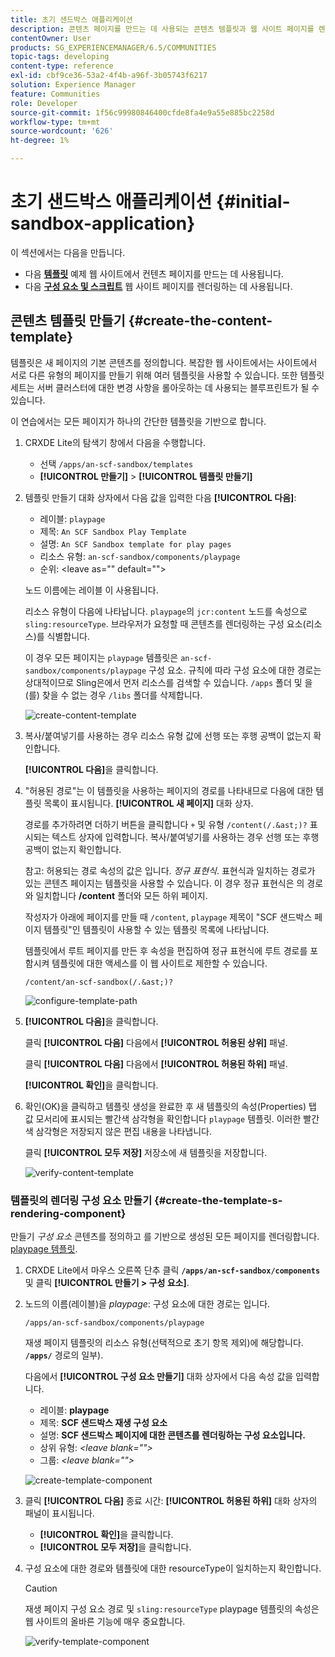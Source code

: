 ```yaml
---
title: 초기 샌드박스 애플리케이션
description: 콘텐츠 페이지를 만드는 데 사용되는 콘텐츠 템플릿과 웹 사이트 페이지를 렌더링하는 데 사용되는 구성 요소 및 스크립트를 사용하는 방법을 알아봅니다.
contentOwner: User
products: SG_EXPERIENCEMANAGER/6.5/COMMUNITIES
topic-tags: developing
content-type: reference
exl-id: cbf9ce36-53a2-4f4b-a96f-3b05743f6217
solution: Experience Manager
feature: Communities
role: Developer
source-git-commit: 1f56c99980846400cfde8fa4e9a55e885bc2258d
workflow-type: tm+mt
source-wordcount: '626'
ht-degree: 1%

---
```


# 초기 샌드박스 애플리케이션 {#initial-sandbox-application}

이 섹션에서는 다음을 만듭니다.

* 다음 **[템플릿](#createthepagetemplate)** 예제 웹 사이트에서 컨텐츠 페이지를 만드는 데 사용됩니다.
* 다음 **[구성 요소 및 스크립트](#create-the-template-s-rendering-component)** 웹 사이트 페이지를 렌더링하는 데 사용됩니다.

## 콘텐츠 템플릿 만들기 {#create-the-content-template}

템플릿은 새 페이지의 기본 콘텐츠를 정의합니다. 복잡한 웹 사이트에서는 사이트에서 서로 다른 유형의 페이지를 만들기 위해 여러 템플릿을 사용할 수 있습니다. 또한 템플릿 세트는 서버 클러스터에 대한 변경 사항을 롤아웃하는 데 사용되는 블루프린트가 될 수 있습니다.

이 연습에서는 모든 페이지가 하나의 간단한 템플릿을 기반으로 합니다.

1. CRXDE Lite의 탐색기 창에서 다음을 수행합니다.

   * 선택 `/apps/an-scf-sandbox/templates`
   * **[!UICONTROL 만들기]** > **[!UICONTROL 템플릿 만들기]**

1. 템플릿 만들기 대화 상자에서 다음 값을 입력한 다음 **[!UICONTROL 다음]**:

   * 레이블: `playpage`
   * 제목: `An SCF Sandbox Play Template`
   * 설명: `An SCF Sandbox template for play pages`
   * 리소스 유형: `an-scf-sandbox/components/playpage`
   * 순위: &lt;leave as=&quot;&quot; default=&quot;&quot;>

   노드 이름에는 레이블 이 사용됩니다.

   리소스 유형이 다음에 나타납니다. `playpage`의 `jcr:content` 노드를 속성으로 `sling:resourceType`. 브라우저가 요청할 때 콘텐츠를 렌더링하는 구성 요소(리소스)를 식별합니다.

   이 경우 모든 페이지는 `playpage` 템플릿은 `an-scf-sandbox/components/playpage` 구성 요소. 규칙에 따라 구성 요소에 대한 경로는 상대적이므로 Sling은에서 먼저 리소스를 검색할 수 있습니다. `/apps` 폴더 및 을(를) 찾을 수 없는 경우 `/libs` 폴더를 삭제합니다.

   ![create-content-template](assets/create-content-template-1.png)

1. 복사/붙여넣기를 사용하는 경우 리소스 유형 값에 선행 또는 후행 공백이 없는지 확인합니다.

   **[!UICONTROL 다음]**&#x200B;을 클릭합니다.

1. &quot;허용된 경로&quot;는 이 템플릿을 사용하는 페이지의 경로를 나타내므로 다음에 대한 템플릿 목록이 표시됩니다. **[!UICONTROL 새 페이지]** 대화 상자.

   경로를 추가하려면 더하기 버튼을 클릭합니다 `+` 및 유형 `/content(/.&ast;)?` 표시되는 텍스트 상자에 입력합니다. 복사/붙여넣기를 사용하는 경우 선행 또는 후행 공백이 없는지 확인합니다.

   참고: 허용되는 경로 속성의 값은 입니다. *정규 표현식*. 표현식과 일치하는 경로가 있는 콘텐츠 페이지는 템플릿을 사용할 수 있습니다. 이 경우 정규 표현식은 의 경로와 일치합니다 **/content** 폴더와 모든 하위 페이지.

   작성자가 아래에 페이지를 만들 때 `/content`, `playpage` 제목이 &quot;SCF 샌드박스 페이지 템플릿&quot;인 템플릿이 사용할 수 있는 템플릿 목록에 나타납니다.

   템플릿에서 루트 페이지를 만든 후 속성을 편집하여 정규 표현식에 루트 경로를 포함시켜 템플릿에 대한 액세스를 이 웹 사이트로 제한할 수 있습니다.

   `/content/an-scf-sandbox(/.&ast;)?`

   ![configure-template-path](assets/configure-template-path.png)

1. **[!UICONTROL 다음]**&#x200B;을 클릭합니다.

   클릭 **[!UICONTROL 다음]** 다음에서 **[!UICONTROL 허용된 상위]** 패널.

   클릭 **[!UICONTROL 다음]** 다음에서 **[!UICONTROL 허용된 하위]** 패널.

   **[!UICONTROL 확인]**&#x200B;을 클릭합니다.

1. 확인(OK)을 클릭하고 템플릿 생성을 완료한 후 새 템플릿의 속성(Properties) 탭 값 모서리에 표시되는 빨간색 삼각형을 확인합니다 `playpage` 템플릿. 이러한 빨간색 삼각형은 저장되지 않은 편집 내용을 나타냅니다.

   클릭 **[!UICONTROL 모두 저장]** 저장소에 새 템플릿을 저장합니다.

   ![verify-content-template](assets/verify-content-template.png)

### 템플릿의 렌더링 구성 요소 만들기 {#create-the-template-s-rendering-component}

만들기 *구성 요소* 콘텐츠를 정의하고 를 기반으로 생성된 모든 페이지를 렌더링합니다. [playpage 템플릿](#createthepagetemplate).

1. CRXDE Lite에서 마우스 오른쪽 단추 클릭 **`/apps/an-scf-sandbox/components`** 및 클릭 **[!UICONTROL 만들기 > 구성 요소]**.
1. 노드의 이름(레이블)을 *playpage*: 구성 요소에 대한 경로는 입니다.

   `/apps/an-scf-sandbox/components/playpage`

   재생 페이지 템플릿의 리소스 유형(선택적으로 초기 항목 제외)에 해당합니다. **`/apps/`** 경로의 일부).

   다음에서 **[!UICONTROL 구성 요소 만들기]** 대화 상자에서 다음 속성 값을 입력합니다.

   * 레이블: **playpage**
   * 제목: **SCF 샌드박스 재생 구성 요소**
   * 설명: **SCF 샌드박스 페이지에 대한 콘텐츠를 렌더링하는 구성 요소입니다.**
   * 상위 유형: *&lt;leave blank=&quot;&quot;>*
   * 그룹: *&lt;leave blank=&quot;&quot;>*

   ![create-template-component](assets/create-template-component.png)

1. 클릭 **[!UICONTROL 다음]** 종료 시간: **[!UICONTROL 허용된 하위]** 대화 상자의 패널이 표시됩니다.

   * **[!UICONTROL 확인]**&#x200B;을 클릭합니다.
   * **[!UICONTROL 모두 저장]**&#x200B;을 클릭합니다.

1. 구성 요소에 대한 경로와 템플릿에 대한 resourceType이 일치하는지 확인합니다.

   >[!CAUTION]
   >
   >재생 페이지 구성 요소 경로 및 `sling:resourceType` playpage 템플릿의 속성은 웹 사이트의 올바른 기능에 매우 중요합니다.

   ![verify-template-component](assets/verify-template-component.png)
